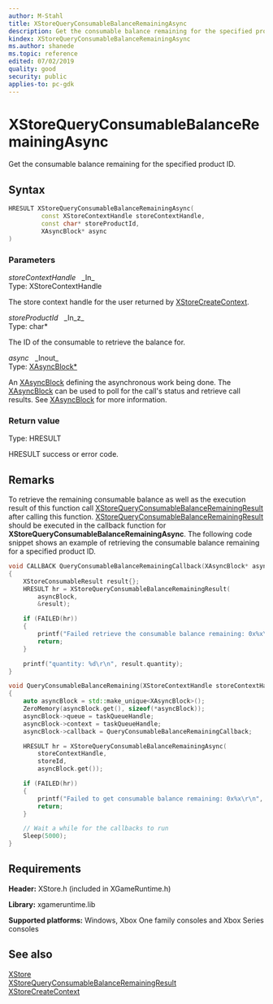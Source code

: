 ```yaml
---
author: M-Stahl
title: XStoreQueryConsumableBalanceRemainingAsync
description: Get the consumable balance remaining for the specified product ID.
kindex: XStoreQueryConsumableBalanceRemainingAsync
ms.author: shanede
ms.topic: reference
edited: 07/02/2019
quality: good
security: public
applies-to: pc-gdk
---
```


# XStoreQueryConsumableBalanceRemainingAsync  
  
Get the consumable balance remaining for the specified product ID.  

## Syntax  
  
```cpp
HRESULT XStoreQueryConsumableBalanceRemainingAsync(  
         const XStoreContextHandle storeContextHandle,  
         const char* storeProductId,  
         XAsyncBlock* async  
)  
```  
  
### Parameters  
  
*storeContextHandle* &nbsp;&nbsp;\_In\_  
Type: XStoreContextHandle  
  
The store context handle for the user returned by [XStoreCreateContext](xstorecreatecontext.md).    
  
*storeProductId* &nbsp;&nbsp;\_In\_z\_  
Type: char*  
  
The ID of the consumable to retrieve the balance for.  
  
*async* &nbsp;&nbsp;\_Inout\_  
Type: [XAsyncBlock*](../../xasync/structs/xasyncblock.md)  
  
An [XAsyncBlock](../../xasync/structs/xasyncblock.md) defining the asynchronous work being done. The [XAsyncBlock](../../xasync/structs/xasyncblock.md) can be used to poll for the call's status and retrieve call results. See [XAsyncBlock](../../xasync/structs/xasyncblock.md) for more information.  
  
### Return value
Type: HRESULT
  
HRESULT success or error code.    
  
## Remarks  
  
To retrieve the remaining consumable balance as well as the execution result of this function call [XStoreQueryConsumableBalanceRemainingResult](xstorequeryconsumablebalanceremainingresult.md) after calling this function. [XStoreQueryConsumableBalanceRemainingResult](xstorequeryconsumablebalanceremainingresult.md) should be executed in the callback function for **XStoreQueryConsumableBalanceRemainingAsync**. The following code snippet shows an example of retrieving the consumable balance remaining for a specified product ID.  
  
```cpp
void CALLBACK QueryConsumableBalanceRemainingCallback(XAsyncBlock* asyncBlock)
{
    XStoreConsumableResult result{};
    HRESULT hr = XStoreQueryConsumableBalanceRemainingResult(
        asyncBlock,
        &result);

    if (FAILED(hr))
    {
        printf("Failed retrieve the consumable balance remaining: 0x%x\r\n", hr);
        return;
    }

    printf("quantity: %d\r\n", result.quantity);
}

void QueryConsumableBalanceRemaining(XStoreContextHandle storeContextHandle, XTaskQueueHandle taskQueueHandle, const char* storeId)
{
    auto asyncBlock = std::make_unique<XAsyncBlock>();
    ZeroMemory(asyncBlock.get(), sizeof(*asyncBlock));
    asyncBlock->queue = taskQueueHandle;
    asyncBlock->context = taskQueueHandle;
    asyncBlock->callback = QueryConsumableBalanceRemainingCallback;

    HRESULT hr = XStoreQueryConsumableBalanceRemainingAsync(
        storeContextHandle,
        storeId,
        asyncBlock.get());

    if (FAILED(hr))
    {
        printf("Failed to get consumable balance remaining: 0x%x\r\n", hr);
        return;
    }

    // Wait a while for the callbacks to run
    Sleep(5000);
}

```
  
## Requirements  
  
**Header:** XStore.h (included in XGameRuntime.h)
  
**Library:** xgameruntime.lib
  
**Supported platforms:** Windows, Xbox One family consoles and Xbox Series consoles  
  
## See also  
[XStore](../xstore_members.md)  
[XStoreQueryConsumableBalanceRemainingResult](xstorequeryconsumablebalanceremainingresult.md)  
[XStoreCreateContext](xstorecreatecontext.md)  
